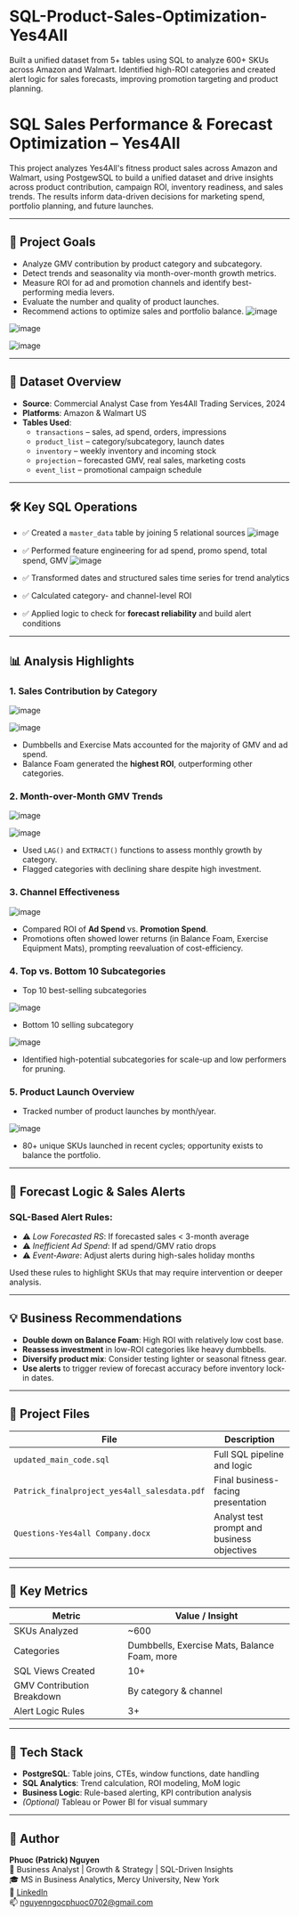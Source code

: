 # SQL-Product-Sales-Optimization-Yes4All
Built a unified dataset from 5+ tables using SQL to analyze 600+ SKUs across Amazon and Walmart. Identified high-ROI categories and created alert logic for sales forecasts, improving promotion targeting and product planning.

# SQL Sales Performance & Forecast Optimization – Yes4All

This project analyzes Yes4All's fitness product sales across Amazon and Walmart, using PostgewSQL to build a unified dataset and drive insights across product contribution, campaign ROI, inventory readiness, and sales trends. The results inform data-driven decisions for marketing spend, portfolio planning, and future launches.

---

## 🎯 Project Goals

- Analyze GMV contribution by product category and subcategory.
- Detect trends and seasonality via month-over-month growth metrics.
- Measure ROI for ad and promotion channels and identify best-performing media levers.
- Evaluate the number and quality of product launches.
- Recommend actions to optimize sales and portfolio balance.
![image](https://github.com/user-attachments/assets/94cb7d57-0be2-4d0b-b069-c03e90ec0219)

![image](https://github.com/user-attachments/assets/461d9223-a18e-4b7d-a436-053db0d61cfa)

![image](https://github.com/user-attachments/assets/39436a95-5c42-46bc-bc9c-676463163d1d)

---

## 🧩 Dataset Overview

- **Source**: Commercial Analyst Case from Yes4All Trading Services, 2024
- **Platforms**: Amazon & Walmart US
- **Tables Used**:
  - `transactions` – sales, ad spend, orders, impressions
  - `product_list` – category/subcategory, launch dates
  - `inventory` – weekly inventory and incoming stock
  - `projection` – forecasted GMV, real sales, marketing costs
  - `event_list` – promotional campaign schedule

---

## 🛠️ Key SQL Operations

- ✅ Created a `master_data` table by joining 5 relational sources
![image](https://github.com/user-attachments/assets/fc5f70b7-04bb-48cd-b8ba-0ed5e48ef209)

- ✅ Performed feature engineering for ad spend, promo spend, total spend, GMV
![image](https://github.com/user-attachments/assets/b37e41cb-d2ef-4fb4-8e63-e4aed73bf08b)

- ✅ Transformed dates and structured sales time series for trend analytics
- ✅ Calculated category- and channel-level ROI
- ✅ Applied logic to check for **forecast reliability** and build alert conditions

---

## 📊 Analysis Highlights

### 1. Sales Contribution by Category

![image](https://github.com/user-attachments/assets/d5390f80-5ca1-4d53-8011-479d6d0cbc02)

![image](https://github.com/user-attachments/assets/ef9cab24-0a41-4716-b499-9953c949b0a4)

- Dumbbells and Exercise Mats accounted for the majority of GMV and ad spend.
- Balance Foam generated the **highest ROI**, outperforming other categories.

### 2. Month-over-Month GMV Trends

![image](https://github.com/user-attachments/assets/e3e503e9-3414-4e6b-8fad-756615a97a61)

![image](https://github.com/user-attachments/assets/c344d630-9096-4a9b-a450-2dbd3ffdf1e1)

- Used `LAG()` and `EXTRACT()` functions to assess monthly growth by category.
- Flagged categories with declining share despite high investment.

### 3. Channel Effectiveness

![image](https://github.com/user-attachments/assets/a6620524-c870-4515-a5ab-3b52da6643af)

- Compared ROI of **Ad Spend** vs. **Promotion Spend**.
- Promotions often showed lower returns (in Balance Foam, Exercise Equipment Mats), prompting reevaluation of cost-efficiency.

### 4. Top vs. Bottom 10 Subcategories
- Top 10 best-selling subcategories
  
![image](https://github.com/user-attachments/assets/5f6bc7c5-fd8c-4c7a-8bab-44efab78d009)

- Bottom 10 selling subcategory

![image](https://github.com/user-attachments/assets/56fac5f9-2fdb-4cd2-beb8-78872d92f381)

- Identified high-potential subcategories for scale-up and low performers for pruning.

### 5. Product Launch Overview
- Tracked number of product launches by month/year.

![image](https://github.com/user-attachments/assets/7ee4faac-a516-4b46-a695-2f83f8be751f)

- 80+ unique SKUs launched in recent cycles; opportunity exists to balance the portfolio.

---

## 🔔 Forecast Logic & Sales Alerts

### SQL-Based Alert Rules:
- ⚠️ *Low Forecasted RS*: If forecasted sales < 3-month average  
- ⚠️ *Inefficient Ad Spend*: If ad spend/GMV ratio drops  
- ⚠️ *Event-Aware*: Adjust alerts during high-sales holiday months

Used these rules to highlight SKUs that may require intervention or deeper analysis.

---

## 💡 Business Recommendations

- **Double down on Balance Foam**: High ROI with relatively low cost base.
- **Reassess investment** in low-ROI categories like heavy dumbbells.
- **Diversify product mix**: Consider testing lighter or seasonal fitness gear.
- **Use alerts** to trigger review of forecast accuracy before inventory lock-in dates.

---

## 📂 Project Files

| File | Description |
|------|-------------|
| `updated_main_code.sql` | Full SQL pipeline and logic |
| `Patrick_finalproject_yes4all_salesdata.pdf` | Final business-facing presentation |
| `Questions-Yes4all Company.docx` | Analyst test prompt and business objectives |

---

## 📌 Key Metrics

| Metric | Value / Insight |
|--------|-----------------|
| SKUs Analyzed | ~600 |
| Categories | Dumbbells, Exercise Mats, Balance Foam, more |
| SQL Views Created | 10+ |
| GMV Contribution Breakdown | By category & channel |
| Alert Logic Rules | 3+

---

## 🧰 Tech Stack

- **PostgreSQL**: Table joins, CTEs, window functions, date handling
- **SQL Analytics**: Trend calculation, ROI modeling, MoM logic
- **Business Logic**: Rule-based alerting, KPI contribution analysis
- *(Optional)* Tableau or Power BI for visual summary

---

## 👤 Author

**Phuoc (Patrick) Nguyen**  
📍 Business Analyst | Growth & Strategy | SQL-Driven Insights  
🎓 MS in Business Analytics, Mercy University, New York  
🔗 [LinkedIn](https://www.linkedin.com/in/phuocnguyenngoc)  
📫 nguyenngocphuoc0702@gmail.com  

